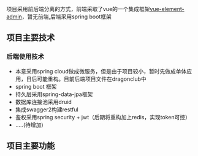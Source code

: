 
   项目采用前后端分离的方式，前端采取了vue的一个集成框架[vue-element-admin](https://panjiachen.github.io/vue-element-admin-site/zh/guide/#%E5%8A%9F%E8%83%BD)，暂无前端,后端采用spring boot框架
## 项目主要技术
### 后端使用技术
* 本意采用spring cloud做成微服务，但是由于项目较小，暂时先做成单体应用，日后可能重构。目前后端项目文件在dragonclub中
* spring boot 框架
* 持久层采用spring-data-jpa框架
* 数据库连接池采用druid
* 集成swagger2构建restful
* 鉴权采用spring security + jwt（后期将重构加上redis，实现token可控）
* .....(待增加)
## 项目主要功能
